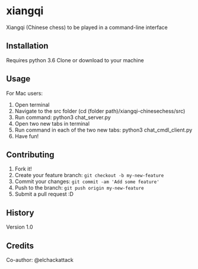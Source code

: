 # xiangqi
Xiangqi (Chinese chess) to be played in a command-line interface


## Installation

Requires python 3.6
Clone or download to your machine

## Usage

For Mac users:
1. Open terminal
2. Navigate to the src folder (cd (folder path)/xiangqi-chinesechess/src)
3. Run command: python3 chat_server.py
4. Open two new tabs in terminal
5. Run command in each of the two new tabs: python3 chat_cmdl_client.py
6. Have fun!

## Contributing

1. Fork it!
2. Create your feature branch: `git checkout -b my-new-feature`
3. Commit your changes: `git commit -am 'Add some feature'`
4. Push to the branch: `git push origin my-new-feature`
5. Submit a pull request :D

## History

Version 1.0

## Credits

Co-author: @elchackattack
